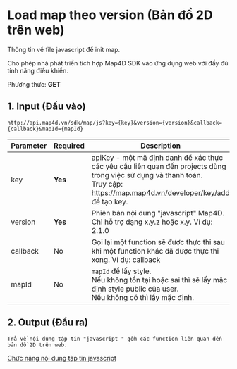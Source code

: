#  Load map theo version (Bản đồ 2D trên web)
Thông tin về file javascript để init map.

Cho phép nhà phát triển tích hợp Map4D SDK vào ứng dụng web với đầy đủ tính năng điều khiển. 

Phương thức: **GET**
## 1. Input (Đầu vào)
```
http://api.map4d.vn/sdk/map/js?key={key}&version={version}&callback={callback}&mapId={mapId}
```
| Parameter | Required | Description                                                                                                                                                                       |
|-----------|----------|-----------------------------------------------------------------------------------------------------------------------------------------------------------------------------------|
| key       |  **Yes** | apiKey - một mã định danh để xác thực các yêu cầu liên quan đến projects dùng trong việc sử dụng và thanh toán. <br>Truy cập: https://map.map4d.vn/developer/key/add để tạo key. |
| version   |  **Yes** | Phiên bản nội dung "javascript" Map4D. Chỉ hỗ trợ dạng x.y.z hoặc x.y. Ví dụ: 2.1.0                                                                                               |
| callback  |    No    | Gọi lại một function sẽ được thực thi sau khi một function khác đã được thực thi xong. Ví dụ: callback                                                                            |
| mapId     |    No    | `mapId` để lấy style.<br>Nếu không tồn tại hoặc sai thì sẽ lấy mặc định style public của user.<br>Nếu không có thì lấy mặc định.                                                  |
## 2. Output (Đầu ra)
```text
Trả về nội dung tập tin "javascript " gồm các function liên quan đến bản đồ 2D trên web.
```
[Chức năng nội dung tập tin javascript](https://github.com/map4d/map4d-web-sdk)